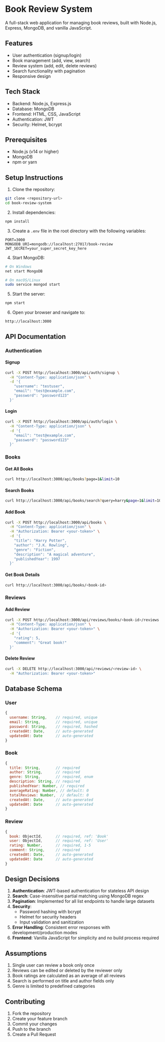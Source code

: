 # Book Review System

A full-stack web application for managing book reviews, built with Node.js, Express, MongoDB, and vanilla JavaScript.

## Features

- User authentication (signup/login)
- Book management (add, view, search)
- Review system (add, edit, delete reviews)
- Search functionality with pagination
- Responsive design

## Tech Stack

- Backend: Node.js, Express.js
- Database: MongoDB
- Frontend: HTML, CSS, JavaScript
- Authentication: JWT
- Security: Helmet, bcrypt

## Prerequisites

- Node.js (v14 or higher)
- MongoDB
- npm or yarn

## Setup Instructions

1. Clone the repository:
```bash
git clone <repository-url>
cd book-review-system
```

2. Install dependencies:
```bash
npm install
```

3. Create a `.env` file in the root directory with the following variables:
```env
PORT=3000
MONGODB_URI=mongodb://localhost:27017/book-review
JWT_SECRET=your_super_secret_key_here
```

4. Start MongoDB:
```bash
# On Windows
net start MongoDB

# On macOS/Linux
sudo service mongod start
```

5. Start the server:
```bash
npm start
```

6. Open your browser and navigate to:
```
http://localhost:3000
```

## API Documentation

### Authentication

#### Signup
```bash
curl -X POST http://localhost:3000/api/auth/signup \
  -H "Content-Type: application/json" \
  -d '{
    "username": "testuser",
    "email": "test@example.com",
    "password": "password123"
  }'
```

#### Login
```bash
curl -X POST http://localhost:3000/api/auth/login \
  -H "Content-Type: application/json" \
  -d '{
    "email": "test@example.com",
    "password": "password123"
  }'
```

### Books

#### Get All Books
```bash
curl http://localhost:3000/api/books?page=1&limit=10
```

#### Search Books
```bash
curl http://localhost:3000/api/books/search?query=harry&page=1&limit=10
```

#### Add Book
```bash
curl -X POST http://localhost:3000/api/books \
  -H "Content-Type: application/json" \
  -H "Authorization: Bearer <your-token>" \
  -d '{
    "title": "Harry Potter",
    "author": "J.K. Rowling",
    "genre": "Fiction",
    "description": "A magical adventure",
    "publishedYear": 1997
  }'
```

#### Get Book Details
```bash
curl http://localhost:3000/api/books/<book-id>
```

### Reviews

#### Add Review
```bash
curl -X POST http://localhost:3000/api/reviews/books/<book-id>/reviews \
  -H "Content-Type: application/json" \
  -H "Authorization: Bearer <your-token>" \
  -d '{
    "rating": 5,
    "comment": "Great book!"
  }'
```

#### Delete Review
```bash
curl -X DELETE http://localhost:3000/api/reviews/<review-id> \
  -H "Authorization: Bearer <your-token>"
```

## Database Schema

### User
```javascript
{
  username: String,    // required, unique
  email: String,       // required, unique
  password: String,    // required, hashed
  createdAt: Date,     // auto-generated
  updatedAt: Date      // auto-generated
}
```

### Book
```javascript
{
  title: String,       // required
  author: String,      // required
  genre: String,       // required, enum
  description: String, // required
  publishedYear: Number, // required
  averageRating: Number, // default: 0
  totalReviews: Number,  // default: 0
  createdAt: Date,     // auto-generated
  updatedAt: Date      // auto-generated
}
```

### Review
```javascript
{
  book: ObjectId,      // required, ref: 'Book'
  user: ObjectId,      // required, ref: 'User'
  rating: Number,      // required, 1-5
  comment: String,     // required
  createdAt: Date,     // auto-generated
  updatedAt: Date      // auto-generated
}
```

## Design Decisions

1. **Authentication**: JWT-based authentication for stateless API design
2. **Search**: Case-insensitive partial matching using MongoDB regex
3. **Pagination**: Implemented for all list endpoints to handle large datasets
4. **Security**: 
   - Password hashing with bcrypt
   - Helmet for security headers
   - Input validation and sanitization
5. **Error Handling**: Consistent error responses with development/production modes
6. **Frontend**: Vanilla JavaScript for simplicity and no build process required

## Assumptions

1. Single user can review a book only once
2. Reviews can be edited or deleted by the reviewer only
3. Book ratings are calculated as an average of all reviews
4. Search is performed on title and author fields only
5. Genre is limited to predefined categories

## Contributing

1. Fork the repository
2. Create your feature branch
3. Commit your changes
4. Push to the branch
5. Create a Pull Request